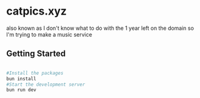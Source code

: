 # catpics.xyz
also known as I don't know what to do with the 1 year left on the domain so I'm trying to make a music service

## Getting Started

```bash

#Install the packages
bun install
#Start the development server
bun run dev

```
